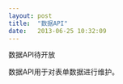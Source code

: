 ```yaml
---
layout: post
title:  "数据API"
date:   2013-06-25 10:32:09
---
```


<div class="waiting-api">数据API待开放</div>

数据API用于对表单数据进行维护。

